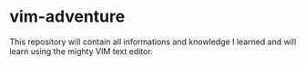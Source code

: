# vim-adventure
This repository will contain all informations and knowledge I learned and will learn using the mighty VIM text editor.
